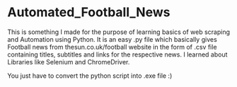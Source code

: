# Automated_Football_News
This is something I made for the purpose of learning basics of web scraping and Automation using Python. 
It is an easy .py file which basically gives Football news from thesun.co.uk/football website in the form of .csv file containing titles, subtitles and links for the respective news.
I learned about Libraries like Selenium and ChromeDriver.

You just have to convert the python script into .exe file :)
